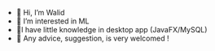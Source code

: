 - 👋 Hi, I’m Walid
- 👀 I’m interested in ML
- 🌱I have little knowledge in desktop app (JavaFX/MySQL)
- 💞️ Any advice, suggestion, is very welcomed !


<!---
waaalidou/waaalidou is a ✨ special ✨ repository because its `README.md` (this file) appears on your GitHub profile.
You can click the Preview link to take a look at your changes.
--->
